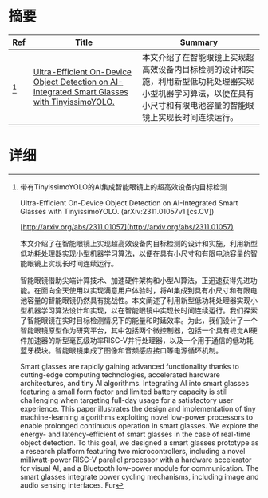 # 摘要

| Ref | Title | Summary |
| --- | --- | --- |
| [^1] | [Ultra-Efficient On-Device Object Detection on AI-Integrated Smart Glasses with TinyissimoYOLO.](http://arxiv.org/abs/2311.01057) | 本文介绍了在智能眼镜上实现超高效设备内目标检测的设计和实施，利用新型低功耗处理器实现小型机器学习算法，以便在具有小尺寸和有限电池容量的智能眼镜上实现长时间连续运行。 |

# 详细

[^1]: 带有TinyissimoYOLO的AI集成智能眼镜上的超高效设备内目标检测

    Ultra-Efficient On-Device Object Detection on AI-Integrated Smart Glasses with TinyissimoYOLO. (arXiv:2311.01057v1 [cs.CV])

    [http://arxiv.org/abs/2311.01057](http://arxiv.org/abs/2311.01057)

    本文介绍了在智能眼镜上实现超高效设备内目标检测的设计和实施，利用新型低功耗处理器实现小型机器学习算法，以便在具有小尺寸和有限电池容量的智能眼镜上实现长时间连续运行。

    

    智能眼镜借助尖端计算技术、加速硬件架构和小型AI算法，正迅速获得先进功能。在面向全天使用以实现满意用户体验时，将AI集成到具有小尺寸和有限电池容量的智能眼镜仍然具有挑战性。本文阐述了利用新型低功耗处理器实现小型机器学习算法设计和实现，以在智能眼镜中实现长时间连续运行。我们探索了智能眼镜在实时目标检测情况下的能量和时延效率。为此，我们设计了一个智能眼镜原型作为研究平台，其中包括两个微控制器，包括一个具有视觉AI硬件加速器的新型毫瓦级功率RISC-V并行处理器，以及一个用于通信的低功耗蓝牙模块。智能眼镜集成了图像和音频感应接口等电源循环机制。

    Smart glasses are rapidly gaining advanced functionality thanks to cutting-edge computing technologies, accelerated hardware architectures, and tiny AI algorithms. Integrating AI into smart glasses featuring a small form factor and limited battery capacity is still challenging when targeting full-day usage for a satisfactory user experience. This paper illustrates the design and implementation of tiny machine-learning algorithms exploiting novel low-power processors to enable prolonged continuous operation in smart glasses. We explore the energy- and latency-efficient of smart glasses in the case of real-time object detection. To this goal, we designed a smart glasses prototype as a research platform featuring two microcontrollers, including a novel milliwatt-power RISC-V parallel processor with a hardware accelerator for visual AI, and a Bluetooth low-power module for communication. The smart glasses integrate power cycling mechanisms, including image and audio sensing interfaces. Fur
    

